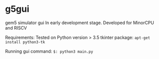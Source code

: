# g5gui
gem5 simulator gui
In early development stage. 
Developed for MinorCPU and RISCV

Requirements: 
Tested on Python version > 3.5 
tkinter package: ```apt-get install python3-tk```

Running gui command: ```$: python3 main.py``` 
